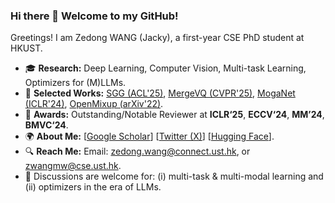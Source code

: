 ### Hi there 👋 Welcome to my GitHub!

Greetings! I am Zedong WANG (Jacky), a first-year CSE PhD student at HKUST. 
- 🎓 **Research:** Deep Learning, Computer Vision, Multi-task Learning, Optimizers for (M)LLMs.
- 📑 **Selected Works:** [SGG (ACL'25)](https://huggingface.co/papers/2506.01049), [MergeVQ (CVPR'25)](https://huggingface.co/papers/2504.00999), [MogaNet (ICLR'24)](https://arxiv.org/abs/2211.03295), [OpenMixup (arXiv'22)](https://arxiv.org/abs/2209.04851).
- 🏅 **Awards:** Outstanding/Notable Reviewer at **ICLR‘25**, **ECCV‘24**, **MM’24**, **BMVC‘24**.
- 🌍 **About Me:** [[Google Scholar](https://scholar.google.com/citations?hl=en&user=CEJ4pugAAAAJ)] [[Twitter (X)](https://x.com/ZedongWangAI)] [[Hugging Face](https://huggingface.co/ZedongWangAI)].
- 🔍 **Reach Me:** Email: zedong.wang@connect.ust.hk, or zwangmw@cse.ust.hk.
- 🤝 Discussions are welcome for: (i) multi-task & multi-modal learning and (ii) optimizers in the era of LLMs.
<div align="center">
